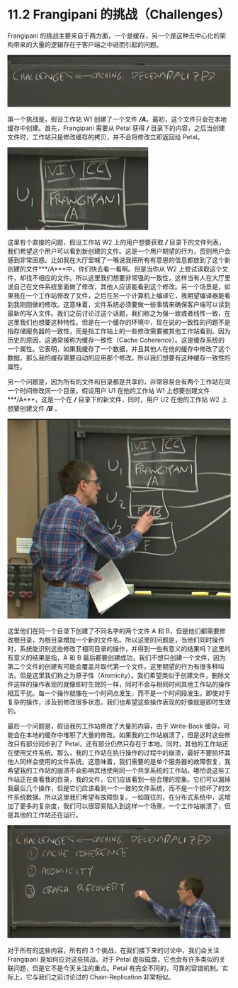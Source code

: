 # 11.2 Frangipani 的挑战（Challenges）

Frangipani 的挑战主要来自于两方面，一个是缓存，另一个是这种去中心化的架构带来的大量的逻辑存在于客户端之中进而引起的问题。

![](<../assets/image (361).png>)

第一个挑战是，假设工作站 W1 创建了一个文件 _**/A**_。最初，这个文件只会在本地缓存中创建。首先，Frangipani 需要从 Petal 获得 _**/**_ 目录下的内容，之后当创建文件时，工作站只是修改缓存的拷贝，并不会将修改立即返回给 Petal。

![](<../assets/image (362).png>)

这里有个直接的问题，假设工作站 W2 上的用户想要获取 _**/**_ 目录下的文件列表，我们希望这个用户可以看到新创建的文件。这是一个用户期望的行为，否则用户会感到非常困惑。比如我在大厅里喊了一嘴说我把所有有意思的信息都放到了这个新创建的文件***/A***中，你们快去看一看啊。但是当你从 W2 上尝试读取这个文件，却找不相应的文件。所以这里我们想要非常强的一致性，这样当有人在大厅里说自己在文件系统里面做了修改，其他人应该能看到这个修改。另一个场景是，如果我在一个工作站修改了文件，之后在另一个计算机上编译它，我期望编译器能看到我刚刚做的修改。这意味着，文件系统必须要做一些事情来确保客户端可以读到最新的写入文件。我们之前讨论过这个话题，我们称之为强一致或者线性一致，在这里我们也想要这种特性。但是在一个缓存的环境中，现在说的一致性的问题不是指存储服务器的一致性，而是指工作站上的一些修改需要被其他工作站看到。因为历史的原因，这通常被称为缓存一致性（Cache Coherence）。这是缓存系统的一个属性。它表明，如果我缓存了一个数据，并且其他人在他的缓存中修改了这个数据，那么我的缓存需要自动的应用那个修改。所以我们想要有这种缓存一致性的属性。

另一个问题是，因为所有的文件和目录都是共享的，非常容易会有两个工作站在同一个时间修改同一个目录。假设用户 U1 在他的工作站 W1 上想要创建文件***/A***，这是一个在 _**/**_ 目录下的新文件，同时，用户 U2 在他的工作站 W2 上想要创建文件 _**/B**_ 。

![](<../assets/image (363).png>)

这里他们在同一个目录下创建了不同名字的两个文件 A 和 B，但是他们都需要修改根目录，为根目录增加一个新的文件名。所以这里的问题是，当他们同时操作时，系统能识别这些修改了相同目录的操作，并得到一些有意义的结果吗？这里的有意义的结果是指，A 和 B 最后都要创建成功，我们不想只创建一个文件，因为第二个文件的创建有可能会覆盖并取代第一个文件。这里期望的行为有很多种叫法，但是这里我们称之为原子性（Atomicity）。我们希望类似于创建文件，删除文件这样的操作表现的就像即时生效的一样，同时不会与相同时间其他工作站的操作相互干扰。每一个操作就像在一个时间点发生，而不是一个时间段发生。即使对于复杂的操作，涉及到修改很多状态，我们也希望这些操作表现的好像就是即时生效的。

最后一个问题是，假设我的工作站修改了大量的内容，由于 Write-Back 缓存，可能会在本地的缓存中堆积了大量的修改。如果我的工作站崩溃了，但是这时这些修改只有部分同步到了 Petal，还有部分仍然只存在于本地。同时，其他的工作站还在使用文件系统。那么，我的工作站在执行操作的过程中的崩溃，最好不要损坏其他人同样会使用的文件系统。这意味着，我们需要的是单个服务器的故障恢复，我希望我的工作站的崩溃不会影响其他使用同一个共享系统的工作站。哪怕说这些工作站正在查看我的目录，我的文件，它们应该看到一些合理的现象。它们可以漏掉我最后几个操作，但是它们应该看到一个一致的文件系统，而不是一个损坏了的文件系统数据。所以这里我们希望有故障恢复。一如既往的，在分布式系统中，这增加了更多的复杂度，我们可以很容易陷入到这样一个场景，一个工作站崩溃了，但是其他的工作站还在运行。

![](<../assets/image (364).png>)

对于所有的这些内容，所有的 3 个挑战，在我们接下来的讨论中，我们会关注 Frangipani 是如何应对这些挑战。对于 Petal 虚拟磁盘，它也会有许多类似的关联问题，但是它不是今天关注的重点。Petal 有完全不同的，可靠的容错机制。实际上，它与我们之前讨论过的 Chain-Replication 非常相似。
